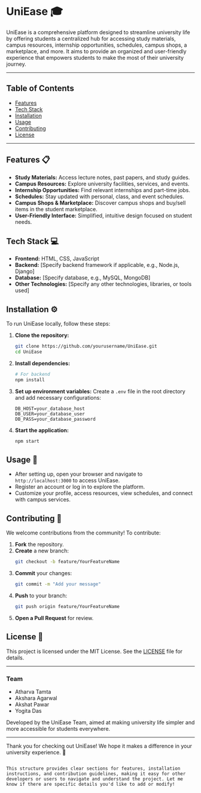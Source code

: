 
# UniEase 🎓

UniEase is a comprehensive platform designed to streamline university life by offering students a centralized hub for accessing study materials, campus resources, internship opportunities, schedules, campus shops, a marketplace, and more. It aims to provide an organized and user-friendly experience that empowers students to make the most of their university journey.

---

## Table of Contents
- [Features](#features)
- [Tech Stack](#tech-stack)
- [Installation](#installation)
- [Usage](#usage)
- [Contributing](#contributing)
- [License](#license)

---

## Features 📋

- **Study Materials:** Access lecture notes, past papers, and study guides.
- **Campus Resources:** Explore university facilities, services, and events.
- **Internship Opportunities:** Find relevant internships and part-time jobs.
- **Schedules:** Stay updated with personal, class, and event schedules.
- **Campus Shops & Marketplace:** Discover campus shops and buy/sell items in the student marketplace.
- **User-Friendly Interface:** Simplified, intuitive design focused on student needs.

## Tech Stack 💻

- **Frontend:** HTML, CSS, JavaScript
- **Backend:** [Specify backend framework if applicable, e.g., Node.js, Django]
- **Database:** [Specify database, e.g., MySQL, MongoDB]
- **Other Technologies:** [Specify any other technologies, libraries, or tools used]

## Installation ⚙️

To run UniEase locally, follow these steps:

1. **Clone the repository:**
   ```bash
   git clone https://github.com/yourusername/UniEase.git
   cd UniEase
   ```

2. **Install dependencies:**
   ```bash
   # For backend
   npm install
   ```

3. **Set up environment variables:**
   Create a `.env` file in the root directory and add necessary configurations:
   ```plaintext
   DB_HOST=your_database_host
   DB_USER=your_database_user
   DB_PASS=your_database_password
   ```

4. **Start the application:**
   ```bash
   npm start
   ```

## Usage 🚀

- After setting up, open your browser and navigate to `http://localhost:3000` to access UniEase.
- Register an account or log in to explore the platform.
- Customize your profile, access resources, view schedules, and connect with campus services.

## Contributing 🤝

We welcome contributions from the community! To contribute:

1. **Fork** the repository.
2. **Create** a new branch:
   ```bash
   git checkout -b feature/YourFeatureName
   ```
3. **Commit** your changes:
   ```bash
   git commit -m "Add your message"
   ```
4. **Push** to your branch:
   ```bash
   git push origin feature/YourFeatureName
   ```
5. **Open a Pull Request** for review.

## License 📜

This project is licensed under the MIT License. See the [LICENSE](LICENSE) file for details.

---

### Team
- Atharva Tamta
- Akshara Agarwal
- Akshat Pawar
- Yogita Das

Developed by the UniEase Team, aimed at making university life simpler and more accessible for students everywhere.

---

Thank you for checking out UniEase! We hope it makes a difference in your university experience. 🎉
```

This structure provides clear sections for features, installation instructions, and contribution guidelines, making it easy for other developers or users to navigate and understand the project. Let me know if there are specific details you'd like to add or modify!

